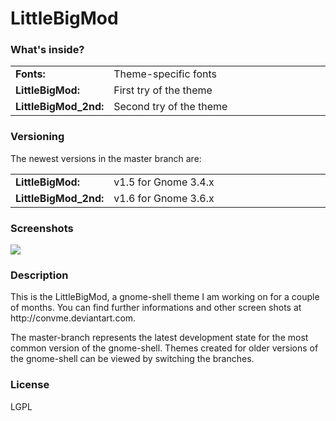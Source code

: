 LittleBigMod
============

<h3>What's inside?</h3>
<table width="100%">
  <tr>
    <td width="20%"><b>Fonts:</b></td>
    <td>Theme-specific fonts</td>
  </tr>
  <tr>
    <td><b>LittleBigMod:</b></td>
    <td>First try of the theme</td>
  </tr>
  <tr>
    <td><b>LittleBigMod_2nd:</b></td>
    <td>Second try of the theme</td>
  </tr>
</table>
<h3>Versioning</h3>
<p>The newest versions in the master branch are:</p>
<table width="100%">
  <tr>
    <td width="20%"><b>LittleBigMod:</b></td>
    <td>v1.5 for Gnome 3.4.x</td>
  </tr>
  <tr>
    <td><b>LittleBigMod_2nd:</b></td>
    <td>v1.6 for Gnome 3.6.x</td>
  </tr>
</table>
<h3>Screenshots</h3>
<p>
<img src="http://250kb.de/u/130506/j/dzxq85RKQJSd.jpg" /><br />
</p>
<h3>Description</h3>
<p>This is the LittleBigMod, a gnome-shell theme I am working on for a couple of months. You can find further informations and other screen shots at http://convme.deviantart.com.</p>
<p>The master-branch represents the latest development state for the most common version of the gnome-shell. Themes created for older versions of the gnome-shell can be viewed by switching the branches.</p>
<h3>License</h3>
<p>LGPL</p>
